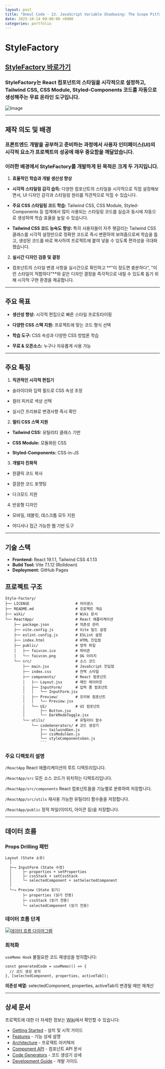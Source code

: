 ```yaml
---
layout: post
title: "Oneul Code - 13. JavaScript Variable Shadowing: The Scope Pitfall You Must Avoid"
date: 2025-10-14 09:00:00 +0900
categories: portfolio
---
```


# StyleFactory

## [StyleFactory 바로가기](https://qwezxc3810.github.io/Style-Factory/)

### StyleFactory는 React 컴포넌트의 스타일을 시각적으로 설정하고, Tailwind CSS, CSS Module, Styled-Components 코드를 자동으로 생성해주는 무료 온라인 도구입니다.

![Image](https://github.com/user-attachments/assets/14ea6b94-a389-43d9-ac96-fa6ea9a74eaa)

---

## 제작 의도 및 배경

### 프론트엔드 개발을 공부하고 준비하는 과정에서 사용자 인터페이스(UI)의 시각적 요소가 프로젝트의 성공에 매우 중요함을 깨달았습니다.

### 이러한 배경에서 StyleFactory를 개발하게 된 목적은 크게 두 가지입니다.

1. **효율적인 학습과 개발 생산성 향상**

- **시각적 스타일링 감각 습득:** 다양한 컴포넌트의 스타일을 시각적으로 직접 설정해보면서, UI 디자인 감각과 스타일링 원리를 직관적으로 익힐 수 있습니다.

- **주요 CSS 스타일링 코드 학습:** Tailwind CSS, CSS Module, Styled-Components 등 업계에서 많이 사용되는 스타일링 코드를 실습과 동시에 자동으로 생성하여 학습 효율을 높일 수 있습니다.

- **Tailwind CSS 코드 능숙도 향상:** 특히 사용자들이 자주 헷갈리는 Tailwind CSS 클래스를 시각적 설정만으로 정확한 코드로 즉시 변환하여 보여줌으로써 학습을 돕고, 생성된 코드를 바로 복사하여 프로젝트에 붙여 넣을 수 있도록 편의성을 극대화했습니다.

2. **실시간 디자인 검증 및 결정**

- 컴포넌트의 스타일 변경 사항을 실시간으로 확인하고 **"이 정도면 충분하다", "이런 스타일이 적합하다"**와 같은 디자인 결정을 즉각적으로 내릴 수 있도록 돕기 위해 시각적 구현 환경을 제공합니다.

---

## 주요 목표

- **생산성 향상:** 시각적 편집으로 빠른 스타일 프로토타이핑

- **다양한 CSS 스택 지원:** 프로젝트에 맞는 코드 형식 선택

- **학습 도구:** CSS 속성과 다양한 CSS 방법론 학습

- **무료 & 오픈소스:** 누구나 자유롭게 사용 가능

---

## 주요 특징

1. **직관적인 시각적 편집기**

- 슬라이더와 입력 필드로 CSS 속성 조정

- 컬러 피커로 색상 선택

- 실시간 프리뷰로 변경사항 즉시 확인

2. **멀티 CSS 스택 지원**

- **Tailwind CSS:** 유틸리티 클래스 기반

- **CSS Module:** 모듈화된 CSS

- **Styled-Components:** CSS-in-JS

3. **개발자 친화적**

- 원클릭 코드 복사

- 깔끔한 코드 포맷팅

- 다크모드 지원

4. 반응형 디자인

- 모바일, 태블릿, 데스크톱 모두 지원

- 어디서나 접근 가능한 웹 기반 도구

---

## 기술 스택

- **Frontend:** React 19.1.1, Tailwind CSS 4.1.13
- **Build Tool:** Vite 7.1.12 (Rolldown)
- **Deployment:** GitHub Pages

## 프로젝트 구조

````
Style-Factory/
├── LICENSE                     # 라이센스
├── README.md                   # 프로젝트 개요
├── wiki/                       # Wiki 문서
└── ReactApp/                   # React 애플리케이션
    ├── package.json            # 의존성 관리
    ├── vite.config.js          # Vite 빌드 설정
    ├── eslint.config.js        # ESLint 설정
    ├── index.html              # HTML 진입점
    ├── public/                 # 정적 파일
    │   ├── faivcon.ico         # 파비콘
    │   └── faivcon.png         # OG 이미지
    └── src/                    # 소스 코드
        ├── main.jsx            # JavaScript 진입점
        ├── index.css           # 전역 스타일
        ├── components/         # React 컴포넌트
        │   ├── Layout.jsx      # 메인 레이아웃
        │   ├── InputForm/      # 입력 폼 컴포넌트
        │   │   └── InputForm.jsx
        │   ├── Preview/        # 프리뷰 컴포넌트
        │   │   └── Preview.jsx
        │   └── UI/             # UI 컴포넌트
        │       ├── Button.jsx
        │       └── DarkModeToggle.jsx
        └── utils/              # 유틸리티 함수
            └── codeGenerators/ # 코드 생성기
                ├── tailwindGen.js
                ├── cssModulGen.js
                └── styleComponentsGen.js
                ```
````

### 주요 디렉토리 설명

`/ReactApp`
React 애플리케이션의 루트 디렉토리입니다.

`/ReactApp/src`
모든 소스 코드가 위치하는 디렉토리입니다.

`/ReactApp/src/components`
React 컴포넌트들을 기능별로 분류하여 저장합니다.

`/ReactApp/src/utils`
재사용 가능한 유틸리티 함수들을 저장합니다.

`/ReactApp/public`
정적 파일(이미지, 아이콘 등)을 저장합니다.

---

## 데이터 흐름

### Props Drilling 패턴

```
Layout (State 소유)
  │
  ├─→ InputForm (State 수정)
  │     ├─ properties + setProperties
  │     ├─ cssStack + setCssStack
  │     └─ selectedComponent + setSelectedComponent
  │
  └─→ Preview (State 읽기)
        ├─ properties (읽기 전용)
        ├─ cssStack (읽기 전용)
        └─ selectedComponent (읽기 전용)
```

### 데이터 흐름 단계

<a href="https://github.com/user-attachments/assets/60c0a905-abbb-4c63-ab69-3ebdc6ff1a8f?raw=true">
  <img src="https://github.com/user-attachments/assets/60c0a905-abbb-4c63-ab69-3ebdc6ff1a8f?raw=true" alt="데이터 흐름 다이어그램" style="max-width: 100%; height: auto; border: 1px solid #ddd;">
</a>

### 최적화

`useMemo Hook`
불필요한 코드 재생성을 방지합니다:

```
const generatedCode = useMemo(() => {
  // 코드 생성 로직
}, [selectedComponent, properties, activeTab]);
```

**의존성 배열:**
selectedComponent, properties, activeTab이 변경될 때만 재계산

---

## 상세 문서

프로젝트에 대한 더 자세한 정보는 [Wiki](https://github.com/qwezxc3810/Style-Factory/wiki)에서 확인할 수 있습니다:

- [Getting Started](https://github.com/qwezxc3810/Style-Factory/wiki/Getting-Started) - 설치 및 시작 가이드
- [Features](https://github.com/qwezxc3810/Style-Factory/wiki/Features) - 기능 상세 설명
- [Architecture](https://github.com/qwezxc3810/Style-Factory/wiki/Architecture) - 프로젝트 아키텍처
- [Component API](https://github.com/qwezxc3810/Style-Factory/wiki/Component-API) - 컴포넌트 API 문서
- [Code Generators](https://github.com/qwezxc3810/Style-Factory/wiki/Code-Generators) - 코드 생성기 상세
- [Development Guide](https://github.com/qwezxc3810/Style-Factory/wiki/Development-Guide) - 개발 가이드
